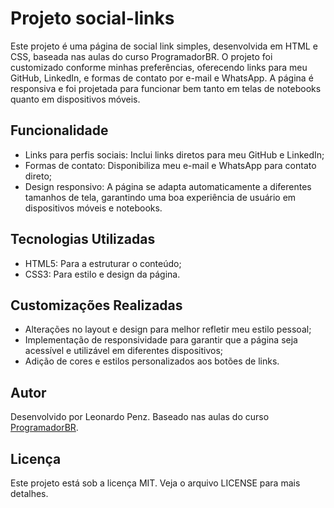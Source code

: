 # Projeto social-links

Este projeto é uma página de social link simples, desenvolvida em HTML e CSS, baseada nas aulas do curso ProgramadorBR. O projeto foi customizado conforme minhas preferências, oferecendo links para meu GitHub, LinkedIn, e formas de contato por e-mail e WhatsApp. A página é responsiva e foi projetada para funcionar bem tanto em telas de notebooks quanto em dispositivos móveis.

## Funcionalidade

- Links para perfis sociais: Inclui links diretos para meu GitHub e LinkedIn;
- Formas de contato: Disponibiliza meu e-mail e WhatsApp para contato direto;
- Design responsivo: A página se adapta automaticamente a diferentes tamanhos de tela, garantindo uma boa experiência de usuário em dispositivos móveis e notebooks.

## Tecnologias Utilizadas

- HTML5: Para a estruturar o conteúdo;
- CSS3: Para estilo e design da página.

## Customizações Realizadas

- Alterações no layout e design para melhor refletir meu estilo pessoal;
- Implementação de responsividade para garantir que a página seja acessível e utilizável em diferentes dispositivos;
- Adição de cores e estilos personalizados aos botões de links.

## Autor

Desenvolvido por Leonardo Penz. Baseado nas aulas do curso [ProgramadorBR](https://www.programadorbr.com/).

## Licença

Este projeto está sob a licença MIT. Veja o arquivo LICENSE para mais detalhes.
